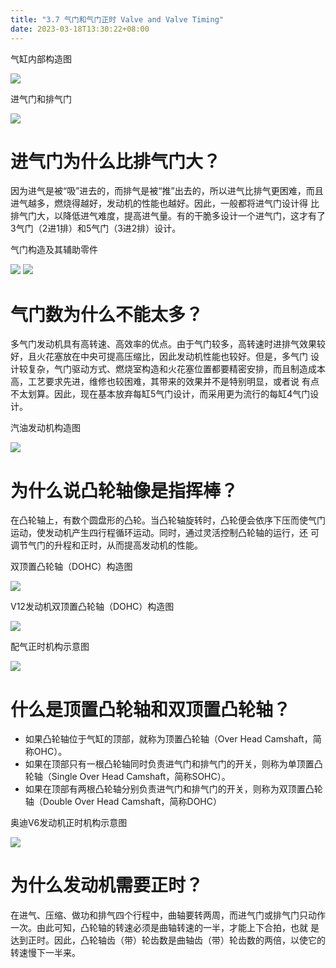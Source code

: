 ```yaml
---
title: "3.7 气门和气门正时 Valve and Valve Timing"
date: 2023-03-18T13:30:22+08:00
---
```


气缸内部构造图

![](https://res.weread.qq.com/wrepub/epub_26688761_83)

进气门和排气门

![](https://res.weread.qq.com/wrepub/epub_26688761_84)

# 进气门为什么比排气门大？

因为进气是被“吸”进去的，而排气是被“推”出去的，所以进气比排气更困难，而且进气越多，燃烧得越好，发动机的性能也越好。因此，一般都将进气门设计得
比排气门大，以降低进气难度，提高进气量。有的干脆多设计一个进气门，这才有了3气门（2进1排）和5气门（3进2排）设计。

气门构造及其辅助零件

![](https://res.weread.qq.com/wrepub/epub_26688761_85)
![](https://res.weread.qq.com/wrepub/epub_26688761_86)

# 气门数为什么不能太多？

多气门发动机具有高转速、高效率的优点。由于气门较多，高转速时进排气效果较好，且火花塞放在中央可提高压缩比，因此发动机性能也较好。但是，多气门
设计较复杂，气门驱动方式、燃烧室构造和火花塞位置都要精密安排，而且制造成本高，工艺要求先进，维修也较困难，其带来的效果并不是特别明显，或者说
有点不太划算。因此，现在基本放弃每缸5气门设计，而采用更为流行的每缸4气门设计。

汽油发动机构造图

![](https://res.weread.qq.com/wrepub/epub_26688761_87)

# 为什么说凸轮轴像是指挥棒？

在凸轮轴上，有数个圆盘形的凸轮。当凸轮轴旋转时，凸轮便会依序下压而使气门运动，使发动机产生四行程循环运动。同时，通过灵活控制凸轮轴的运行，还
可调节气门的升程和正时，从而提高发动机的性能。

双顶置凸轮轴（DOHC）构造图

![](https://res.weread.qq.com/wrepub/epub_26688761_88)

V12发动机双顶置凸轮轴（DOHC）构造图

![](https://res.weread.qq.com/wrepub/epub_26688761_89)

配气正时机构示意图

![](https://res.weread.qq.com/wrepub/epub_26688761_90)

# 什么是顶置凸轮轴和双顶置凸轮轴？

- 如果凸轮轴位于气缸的顶部，就称为顶置凸轮轴（Over Head Camshaft，简称OHC）。
- 如果在顶部只有一根凸轮轴同时负责进气门和排气门的开关，则称为单顶置凸轮轴（Single Over Head Camshaft，简称SOHC）。
- 如果在顶部有两根凸轮轴分别负责进气门和排气门的开关，则称为双顶置凸轮轴（Double Over Head Camshaft，简称DOHC）

奥迪V6发动机正时机构示意图

![](https://res.weread.qq.com/wrepub/epub_26688761_91)

# 为什么发动机需要正时？

在进气、压缩、做功和排气四个行程中，曲轴要转两周，而进气门或排气门只动作一次。由此可知，凸轮轴的转速必须是曲轴转速的一半，才能上下合拍，也就
是达到正时。因此，凸轮轴齿（带）轮齿数是曲轴齿（带）轮齿数的两倍，以使它的转速慢下一半来。
